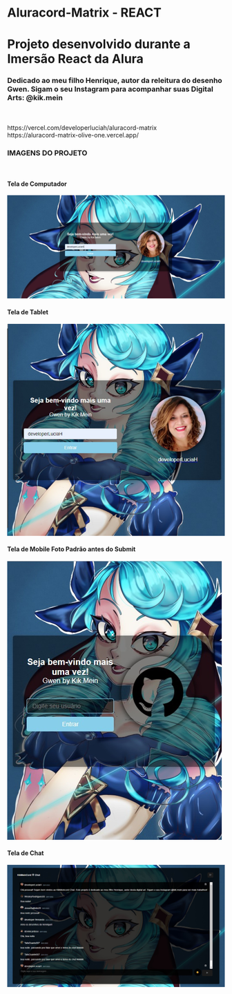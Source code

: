 # Aluracord-Matrix - REACT
# Projeto desenvolvido durante a Imersão React da Alura
### Dedicado ao meu filho Henrique, autor da releitura do desenho Gwen. Sigam o seu Instagram para acompanhar suas Digital Arts: @kik.mein
<br />
<br />
https://vercel.com/developerluciah/aluracord-matrix
<br />
https://aluracord-matrix-olive-one.vercel.app/

<br />

<h3>IMAGENS DO PROJETO</h3>
<br />
<h4> Tela de Computador </h4>
<img src="public/img/img1.jpeg" alt="">
<br />
<h4> Tela de Tablet </h4>
<img src="public/img/img2.jpeg" alt="">
<br />
<h4> Tela de Mobile  Foto Padrão antes do Submit </h4>
<img src="public/img/img3.jpeg" alt="">
<br />
<h4> Tela de Chat </h4>
<img src="public/img/img6.jpeg" alt="">


